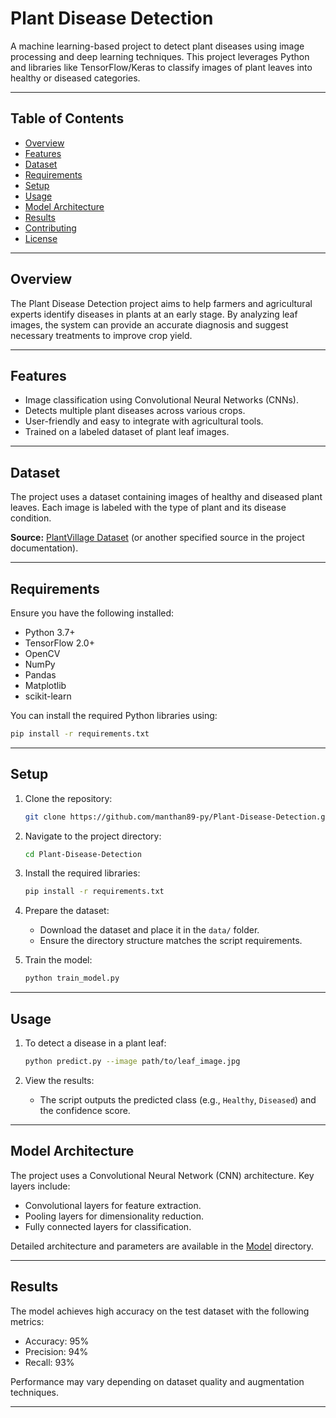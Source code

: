 # Plant Disease Detection

A machine learning-based project to detect plant diseases using image processing and deep learning techniques. This project leverages Python and libraries like TensorFlow/Keras to classify images of plant leaves into healthy or diseased categories.

---

## Table of Contents
- [Overview](#overview)
- [Features](#features)
- [Dataset](#dataset)
- [Requirements](#requirements)
- [Setup](#setup)
- [Usage](#usage)
- [Model Architecture](#model-architecture)
- [Results](#results)
- [Contributing](#contributing)
- [License](#license)

---

## Overview
The Plant Disease Detection project aims to help farmers and agricultural experts identify diseases in plants at an early stage. By analyzing leaf images, the system can provide an accurate diagnosis and suggest necessary treatments to improve crop yield.

---

## Features
- Image classification using Convolutional Neural Networks (CNNs).
- Detects multiple plant diseases across various crops.
- User-friendly and easy to integrate with agricultural tools.
- Trained on a labeled dataset of plant leaf images.

---

## Dataset
The project uses a dataset containing images of healthy and diseased plant leaves. Each image is labeled with the type of plant and its disease condition.

**Source:** [PlantVillage Dataset](https://www.plantvillage.org/) (or another specified source in the project documentation).

---

## Requirements

Ensure you have the following installed:

- Python 3.7+
- TensorFlow 2.0+
- OpenCV
- NumPy
- Pandas
- Matplotlib
- scikit-learn

You can install the required Python libraries using:
```bash
pip install -r requirements.txt
```

---

## Setup

1. Clone the repository:
   ```bash
   git clone https://github.com/manthan89-py/Plant-Disease-Detection.git
   ```

2. Navigate to the project directory:
   ```bash
   cd Plant-Disease-Detection
   ```

3. Install the required libraries:
   ```bash
   pip install -r requirements.txt
   ```

4. Prepare the dataset:
   - Download the dataset and place it in the `data/` folder.
   - Ensure the directory structure matches the script requirements.

5. Train the model:
   ```bash
   python train_model.py
   ```

---

## Usage

1. To detect a disease in a plant leaf:
   ```bash
   python predict.py --image path/to/leaf_image.jpg
   ```

2. View the results:
   - The script outputs the predicted class (e.g., `Healthy`, `Diseased`) and the confidence score.

---

## Model Architecture

The project uses a Convolutional Neural Network (CNN) architecture. Key layers include:
- Convolutional layers for feature extraction.
- Pooling layers for dimensionality reduction.
- Fully connected layers for classification.

Detailed architecture and parameters are available in the [Model](Model/) directory.

---

## Results

The model achieves high accuracy on the test dataset with the following metrics:
- Accuracy: 95%
- Precision: 94%
- Recall: 93%

Performance may vary depending on dataset quality and augmentation techniques.

---


